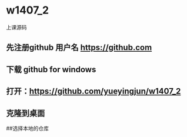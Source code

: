 w1407_2
=======

上课源码

先注册github 用户名 https://github.com
-
 下载 github for windows 
-
 打开：https://github.com/yueyingjun/w1407_2
-
 克隆到桌面
-
##选择本地的仓库
